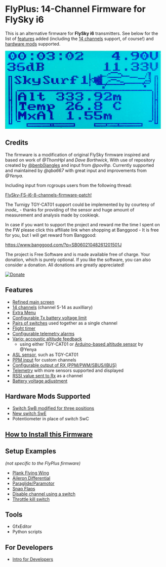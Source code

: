 # FlyPlus: 14-Channel Firmware for FlySky i6

This is an alternative firmware for **FlySky i6** transmitters.
See below for the list of [features](#features) added
(including the [14 channels](14-channels) support, of course!)
and [hardware mods](#hardware-mods-supported) supported.

![Main Screen](main-screen-flyplus.jpg)


## Credits

The firmware is a modification of original FlySky firmware inspired
and based on work of _@ThomHpl_ and _Dave Borthwick_,
With use of repository created by
[@benb0jangles](https://github.com/benb0jangles/FlySky-i6-Mod-)
and input from _@povlhp_. Currently supported
and maintained by _@qba667_ with great input and improvements from _@Yenya_.

Including input from rcgroups users from the following thread:

[FlySky-FS-i6-8-channels-firmware-patch!](https://www.rcgroups.com/forums/showthread.php?2486545-FlySky-FS-i6-8-channels-firmware-patch!)

The Turnigy TGY-CAT01 support could be implemented by by courtesy of *inode_* - thanks for providing of the sensor and huge amount of measurement and analysis made by cookieqk.

In case if you want to support the project and reward me the time I spent on the FW please click this affiliate link when shopping at Banggood - It is free for you, but I will get reward from Banggood: 

https://www.banggood.com/?p=SB06021048261201501J

The project is Free Software and is made available free of charge. Your donation, which is purely optional.
If you like the software, you can also consider a donation.
All donations are greatly appreciated!

[![Donate](https://www.paypalobjects.com/en_US/GB/i/btn/btn_donateCC_LG.gif)](https://www.paypal.com/cgi-bin/webscr?cmd=_s-xclick&hosted_button_id=VSM36U6F7EN68)


## Features

* [Refined main screen](Main-Screen)
* [14 channels](14-channels) (channel 5-14 as auxilliary)
* [Extra Menu](Extra-Menu)
* [Configurable Tx battery voltage limit](Tx-Battery)
* [Pairs of switches](Switches-Combined) used together as a single channel
* [Flight timer](Timer)
* [Configurable telemetry alarms](Alarms)
* [Vario: accoustic altitude feedback](Vario)
	- using either TGY-CAT01 or [Arduino-based altitude sensor](https://github.com/Yenya/ibus-altitude-sensor) by @Yenya
* [ASL sensor](ASL), such as TGY-CAT01
* [PPM input](PPM-input) for custom channels
* [Configurable output of RX (PPM/PWM/SBUS/IBUS)](Rx-Output)
* [Telemetry](Telemetry) with more sensors supported and displayed
* [RSSI value sent to Rx](Get-RSSI-as-PPM-PWM-SBUS-IBUS) as a channel
* [Battery voltage adjustment](Voltage-Adjustment)

## Hardware Mods Supported

* [Switch SwB modified for three positions](HW-Mod-SwB)
* [New switch SwE](HW-Mod-SwE)
* Potentiometer in place of switch SwC

## [How to Install this Firmware](Install)

## Setup Examples

_(not specific to the FlyPlus firmware)_

* [Plank Flying Wing](Setup-Plank)
* [Aileron Differential](Setup-Aileron-Differential)
* [Paraglide/Paramotor](Setup-Paraglide)
* [Snap Flaps](Setup-Snap-Flaps)
* [Disable channel using a switch](Setup-Disable-Channel)
* [Throttle kill switch](Setup-Throttle-Kill-Switch)

## Tools

* GfxEditor
* Python scripts

## For Developers 

* [Intro for Developers](Development)


